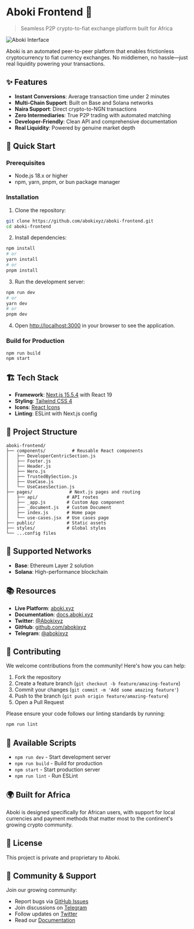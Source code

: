 # Aboki Frontend 🔄

> Seamless P2P crypto-to-fiat exchange platform built for Africa

![Aboki Interface](https://mintcdn.com/aboki-0eaabd03/aboki-interface.png?w=560&maxW=1500&auto=format&n=7UrZxtnasV2oDZqN&q=85&s=80bda0670cd922753e2472d6af0f52e2)

Aboki is an automated peer-to-peer platform that enables frictionless cryptocurrency to fiat currency exchanges. No middlemen, no hassle—just real liquidity powering your transactions.

## ✨ Features

- **Instant Conversions**: Average transaction time under 2 minutes
- **Multi-Chain Support**: Built on Base and Solana networks
- **Naira Support**: Direct crypto-to-NGN transactions
- **Zero Intermediaries**: True P2P trading with automated matching
- **Developer-Friendly**: Clean API and comprehensive documentation
- **Real Liquidity**: Powered by genuine market depth

## 🚀 Quick Start

### Prerequisites

- Node.js 18.x or higher
- npm, yarn, pnpm, or bun package manager

### Installation

1. Clone the repository:
```bash
git clone https://github.com/abokixyz/aboki-frontend.git
cd aboki-frontend
```

2. Install dependencies:
```bash
npm install
# or
yarn install
# or
pnpm install
```

3. Run the development server:
```bash
npm run dev
# or
yarn dev
# or
pnpm dev
```

4. Open [http://localhost:3000](http://localhost:3000) in your browser to see the application.

### Build for Production

```bash
npm run build
npm start
```

## 🏗️ Tech Stack

- **Framework**: [Next.js 15.5.4](https://nextjs.org/) with React 19
- **Styling**: [Tailwind CSS 4](https://tailwindcss.com/)
- **Icons**: [React Icons](https://react-icons.github.io/react-icons/)
- **Linting**: ESLint with Next.js config

## 📁 Project Structure

```
aboki-frontend/
├── components/          # Reusable React components
│   ├── DeveloperCentricSection.js
│   ├── Footer.js
│   ├── Header.js
│   ├── Hero.js
│   ├── TrustedBySection.js
│   ├── UseCase.js
│   └── UseCasesSection.js
├── pages/              # Next.js pages and routing
│   ├── api/           # API routes
│   ├── _app.js        # Custom App component
│   ├── _document.js   # Custom Document
│   ├── index.js       # Home page
│   └── use-cases.jsx  # Use cases page
├── public/            # Static assets
├── styles/            # Global styles
└── ...config files
```

## 🔗 Supported Networks

- **Base**: Ethereum Layer 2 solution
- **Solana**: High-performance blockchain

## 📚 Resources

- **Live Platform**: [aboki.xyz](https://aboki.xyz)
- **Documentation**: [docs.aboki.xyz](https://docs.aboki.xyz)
- **Twitter**: [@Abokixyz](https://x.com/Abokixyz)
- **GitHub**: [github.com/abokixyz](https://github.com/abokixyz)
- **Telegram**: [@abokixyz](https://t.me/abokixyz)

## 🤝 Contributing

We welcome contributions from the community! Here's how you can help:

1. Fork the repository
2. Create a feature branch (`git checkout -b feature/amazing-feature`)
3. Commit your changes (`git commit -m 'Add some amazing feature'`)
4. Push to the branch (`git push origin feature/amazing-feature`)
5. Open a Pull Request

Please ensure your code follows our linting standards by running:
```bash
npm run lint
```

## 📝 Available Scripts

- `npm run dev` - Start development server
- `npm run build` - Build for production
- `npm start` - Start production server
- `npm run lint` - Run ESLint

## 🌍 Built for Africa

Aboki is designed specifically for African users, with support for local currencies and payment methods that matter most to the continent's growing crypto community.

## 📄 License

This project is private and proprietary to Aboki.

## 💬 Community & Support

Join our growing community:
- Report bugs via [GitHub Issues](https://github.com/abokixyz/aboki-frontend/issues)
- Join discussions on [Telegram](https://t.me/abokixyz)
- Follow updates on [Twitter](https://x.com/Abokixyz)
- Read our [Documentation](https://docs.aboki.xyz)

